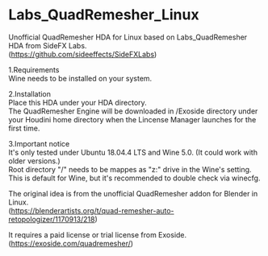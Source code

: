 # Labs_QuadRemesher_Linux

Unofficial QuadRemesher HDA for Linux based on Labs_QuadRemesher HDA from SideFX Labs.  
(https://github.com/sideeffects/SideFXLabs)

1.Requirements  
Wine needs to be installed on your system.  

2.Installation  
Place this HDA under your HDA directory.  
The QuadRemesher Engine will be downloaded in /Exoside directory under your Houdini home directory when the Lincense Manager launches for the first time.

3.Important notice  
It's only tested under Ubuntu 18.04.4 LTS and Wine 5.0. (It could work with older versions.)  
Root directory "/" needs to be mappes as "z:" drive in the Wine's setting. This is default for Wine, but it's recommended to double check via winecfg.

The original idea is from the unofficial QuadRemesher addon for Blender in Linux.  
(https://blenderartists.org/t/quad-remesher-auto-retopologizer/1170913/218)

It requires a paid license or trial license from Exoside.  
(https://exoside.com/quadremesher/)

